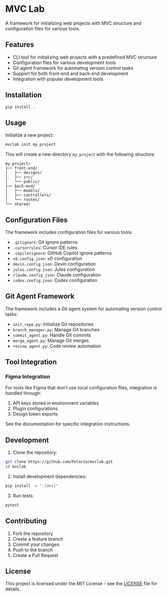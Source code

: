 # MVC Lab

A framework for initializing web projects with MVC structure and configuration files for various tools.

## Features

- CLI tool for initializing web projects with a predefined MVC structure
- Configuration files for various development tools
- Git agent framework for automating version control tasks
- Support for both front-end and back-end development
- Integration with popular development tools

## Installation

```bash
pip install .
```

## Usage

Initialize a new project:

```bash
mvclab init my_project
```

This will create a new directory `my_project` with the following structure:

```
my_project/
├── front-end/
│   ├── designs/
│   ├── src/
│   └── public/
├── back-end/
│   ├── models/
│   ├── controllers/
│   └── routes/
└── shared/
```

## Configuration Files

The framework includes configuration files for various tools:

- `.gitignore`: Git ignore patterns
- `.cursorrules`: Cursor IDE rules
- `.copilotignore`: GitHub Copilot ignore patterns
- `v0.config.json`: v0 configuration
- `devin.config.json`: Devin configuration
- `jules.config.json`: Jules configuration
- `claude.config.json`: Claude configuration
- `codex.config.json`: Codex configuration

## Git Agent Framework

The framework includes a Git agent system for automating version control tasks:

- `init_repo.py`: Initialize Git repositories
- `branch_manager.py`: Manage Git branches
- `commit_agent.py`: Handle Git commits
- `merge_agent.py`: Manage Git merges
- `review_agent.py`: Code review automation

## Tool Integration

### Figma Integration

For tools like Figma that don't use local configuration files, integration is handled through:

1. API keys stored in environment variables
2. Plugin configurations
3. Design token exports

See the documentation for specific integration instructions.

## Development

1. Clone the repository:
```bash
git clone https://github.com/Polario/mvclab.git
cd mvclab
```

2. Install development dependencies:
```bash
pip install -e ".[dev]"
```

3. Run tests:
```bash
pytest
```

## Contributing

1. Fork the repository
2. Create a feature branch
3. Commit your changes
4. Push to the branch
5. Create a Pull Request

## License

This project is licensed under the MIT License - see the [LICENSE](LICENSE) file for details. 